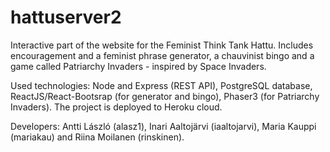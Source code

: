 # hattuserver2

Interactive part of the website for the Feminist Think Tank Hattu. Includes encouragement and a feminist phrase generator, 
a chauvinist bingo and a game called Patriarchy Invaders - inspired by Space Invaders.

Used technologies: Node and Express (REST API), PostgreSQL database, ReactJS/React-Bootsrap (for generator and bingo), 
Phaser3 (for Patriarchy Invaders). The project is deployed to Heroku cloud.

Developers: Antti László (alasz1), Inari Aaltojärvi (iaaltojarvi), Maria Kauppi (mariakau) and Riina Moilanen (rinskinen). 
